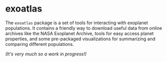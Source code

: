 # exoatlas

The `exoatlas` package is a set of tools for interacting with exoplanet populations. It contains a friendly way to download useful data from online archives like the NASA Exoplanet Archive, tools for easy access planet properties, and some pre-packaged visualizations for summarizing and comparing different populations.

*(It's very much so a work in progress!)*